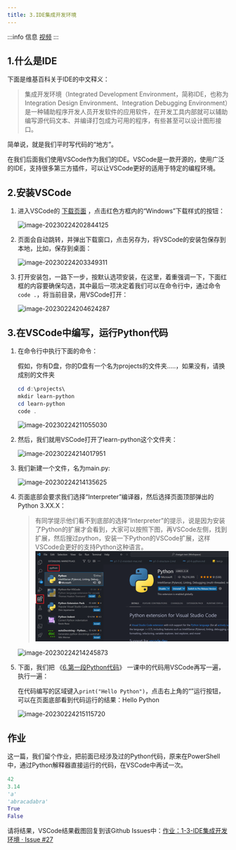 ```yaml
---
title: 3.IDE集成开发环境
---
```


:::info 信息
[视频](https://www.bilibili.com/video/BV1YM411j7FJ/?vd_source=4a888db8814702b2062fcaf2575be745)
:::


## 1.什么是IDE

下面是维基百科关于IDE的中文释义：

> 集成开发环境（Integrated Development Environment，简称IDE，也称为Integration Design Environment、Integration Debugging Environment）是一种辅助程序开发人员开发软件的应用软件，在开发工具内部就可以辅助编写源代码文本、并编译打包成为可用的程序，有些甚至可以设计图形接口。

简单说，就是我们平时写代码的“地方”。

在我们后面我们使用VSCode作为我们的IDE。VSCode是一款开源的，使用广泛的IDE，支持很多第三方插件，可以让VSCode更好的适用于特定的编程环境。

## 2.安装VSCode

1. 进入VSCode的 [下载页面](https://code.visualstudio.com/Download) ，点击红色方框内的“Windows”下载样式的按钮：

   ![image-20230224202844125](./p1-3-ide.assets/image-20230224202844125.png)



2. 页面会自动跳转，并弹出下载窗口，点击另存为，将VSCode的安装包保存到本地，比如，保存到桌面：

   ![image-20230224203349311](./p1-3-ide.assets/image-20230224203349311.png)

3. 打开安装包，一路下一步，按默认选项安装，在这里，着重强调一下，下面红框的内容要确保勾选，其中最后一项决定着我们可以在命令行中，通过命令`code .`，将当前目录，用VSCode打开：

   ![image-20230224204624287](./p1-3-ide.assets/image-20230224204624287.png)



## 3.在VSCode中编写，运行Python代码

1. 在命令行中执行下面的命令：

   假如，你有D盘，你的D盘有一个名为projects的文件夹.....，如果没有，请换成别的文件夹

   ```powershell
   cd d:\projects\
   mkdir learn-python
   cd learn-python
   code .
   ```

   ![image-20230224211055030](./p1-3-ide.assets/image-20230224211055030.png)

2. 然后，我们就用VSCode打开了learn-python这个文件夹：

   ![image-20230224214017951](./p1-3-ide.assets/image-20230224214017951.png)

3. 我们新建一个文件，名为main.py:

   ![image-20230224214135625](./p1-3-ide.assets/image-20230224214135625.png)

4. 页面底部会要求我们选择“Interpreter”编译器，然后选择页面顶部弹出的Python 3.XX.X：

   > 有同学提示他们看不到底部的选择“Interpreter”的提示，说是因为安装了Python的扩展才会看到，大家可以按照下图，再VSCode左侧，找到扩展，然后搜过python，安装一下Python的VSCode扩展，这样VSCode会更好的支持Python这种语言。
   > ![image-20230227231235873](./p1-3-ide.assets/image-20230227231235873.png)

   ![image-20230224214245873](./p1-3-ide.assets/image-20230224214245873.png)

5. 下面，我们把 《[6.第一段Python代码](../p0/p0-6-python.md)》 一课中的代码用VSCode再写一遍，执行一遍：

   在代码编写的区域键入`print("Hello Python")`，点击右上角的“”运行按钮，可以在页面底部看到代码运行的结果：Hello Python

   ![image-20230224215115720](./p1-3-ide.assets/image-20230224215115720.png)


## 作业

这一篇，我们留个作业，把前面已经涉及过的Python代码，原来在PowerShell中，通过Python解释器直接运行的代码，在VSCode中再试一次。

``` python
42
3.14
'a'
'abracadabra'
True
False
```

请将结果，VSCode结果截图回复到该Github Issues中：[作业：1-3-IDE集成开发环境 · Issue #27](https://github.com/coding-newbies-group/programming-co_creation-docs/issues/27)
